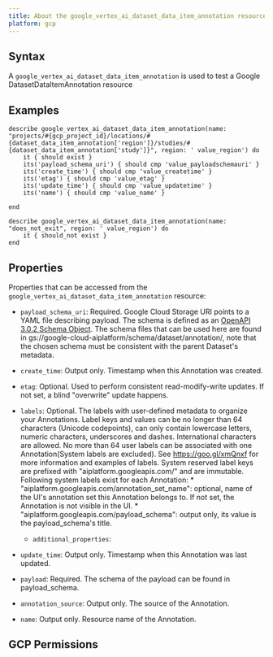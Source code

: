 ```yaml
---
title: About the google_vertex_ai_dataset_data_item_annotation resource
platform: gcp
---
```


## Syntax
A `google_vertex_ai_dataset_data_item_annotation` is used to test a Google DatasetDataItemAnnotation resource

## Examples
```
describe google_vertex_ai_dataset_data_item_annotation(name: "projects/#{gcp_project_id}/locations/#{dataset_data_item_annotation['region']}/studies/#{dataset_data_item_annotation['study']}", region: ' value_region') do
	it { should exist }
	its('payload_schema_uri') { should cmp 'value_payloadschemauri' }
	its('create_time') { should cmp 'value_createtime' }
	its('etag') { should cmp 'value_etag' }
	its('update_time') { should cmp 'value_updatetime' }
	its('name') { should cmp 'value_name' }

end

describe google_vertex_ai_dataset_data_item_annotation(name: "does_not_exit", region: ' value_region') do
	it { should_not exist }
end
```

## Properties
Properties that can be accessed from the `google_vertex_ai_dataset_data_item_annotation` resource:


  * `payload_schema_uri`: Required. Google Cloud Storage URI points to a YAML file describing payload. The schema is defined as an [OpenAPI 3.0.2 Schema Object](https://github.com/OAI/OpenAPI-Specification/blob/main/versions/3.0.2.md#schemaObject). The schema files that can be used here are found in gs://google-cloud-aiplatform/schema/dataset/annotation/, note that the chosen schema must be consistent with the parent Dataset's metadata.

  * `create_time`: Output only. Timestamp when this Annotation was created.

  * `etag`: Optional. Used to perform consistent read-modify-write updates. If not set, a blind "overwrite" update happens.

  * `labels`: Optional. The labels with user-defined metadata to organize your Annotations. Label keys and values can be no longer than 64 characters (Unicode codepoints), can only contain lowercase letters, numeric characters, underscores and dashes. International characters are allowed. No more than 64 user labels can be associated with one Annotation(System labels are excluded). See https://goo.gl/xmQnxf for more information and examples of labels. System reserved label keys are prefixed with "aiplatform.googleapis.com/" and are immutable. Following system labels exist for each Annotation: * "aiplatform.googleapis.com/annotation_set_name": optional, name of the UI's annotation set this Annotation belongs to. If not set, the Annotation is not visible in the UI. * "aiplatform.googleapis.com/payload_schema": output only, its value is the payload_schema's title.

    * `additional_properties`: 

  * `update_time`: Output only. Timestamp when this Annotation was last updated.

  * `payload`: Required. The schema of the payload can be found in payload_schema.

  * `annotation_source`: Output only. The source of the Annotation.

  * `name`: Output only. Resource name of the Annotation.


## GCP Permissions
